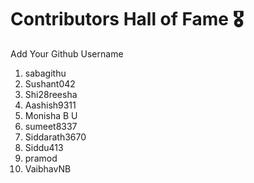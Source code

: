 # Contributors Hall of Fame 🎖
Add Your Github Username

1. sabagithu
2. Sushant042
3. Shi28reesha
4. Aashish9311
5. Monisha B U
6. sumeet8337
6. Siddarath3670
7. Siddu413
8. pramod
9. VaibhavNB







